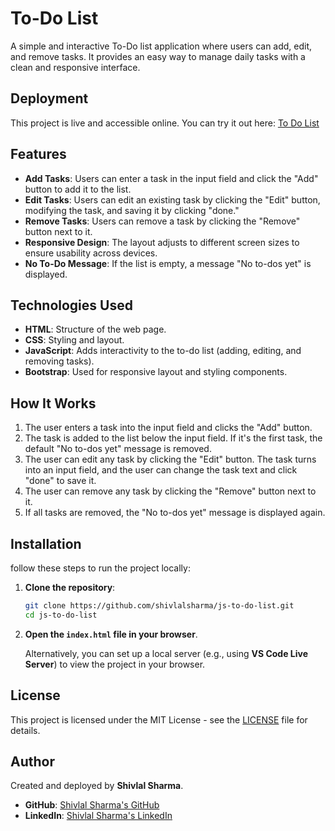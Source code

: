 # To-Do List

A simple and interactive To-Do list application where users can add, edit, and remove tasks. It provides an easy way to manage daily tasks with a clean and responsive interface.

## Deployment

This project is live and accessible online. You can try it out here: [To Do List](https://to-do-list30.netlify.app/)

## Features

- **Add Tasks**: Users can enter a task in the input field and click the "Add" button to add it to the list.
- **Edit Tasks**: Users can edit an existing task by clicking the "Edit" button, modifying the task, and saving it by clicking "done."
- **Remove Tasks**: Users can remove a task by clicking the "Remove" button next to it.
- **Responsive Design**: The layout adjusts to different screen sizes to ensure usability across devices.
- **No To-Do Message**: If the list is empty, a message "No to-dos yet" is displayed.

## Technologies Used

- **HTML**: Structure of the web page.
- **CSS**: Styling and layout.
- **JavaScript**: Adds interactivity to the to-do list (adding, editing, and removing tasks).
- **Bootstrap**: Used for responsive layout and styling components.

## How It Works

1. The user enters a task into the input field and clicks the "Add" button.
2. The task is added to the list below the input field. If it's the first task, the default "No to-dos yet" message is removed.
3. The user can edit any task by clicking the "Edit" button. The task turns into an input field, and the user can change the task text and click "done" to save it.
4. The user can remove any task by clicking the "Remove" button next to it.
5. If all tasks are removed, the "No to-dos yet" message is displayed again.

## Installation

follow these steps to run the project locally:

1. **Clone the repository**:
    ```bash
    git clone https://github.com/shivlalsharma/js-to-do-list.git
    cd js-to-do-list
    ```

2. **Open the `index.html` file in your browser**.

   Alternatively, you can set up a local server (e.g., using **VS Code Live Server**) to view the project in your browser.

## License

This project is licensed under the MIT License - see the [LICENSE](LICENSE) file for details.

## Author

Created and deployed by **Shivlal Sharma**.  
- **GitHub**: [Shivlal Sharma's GitHub](https://github.com/shivlalsharma)
- **LinkedIn**: [Shivlal Sharma's LinkedIn](https://www.linkedin.com/in/shivlal-sharma-56ba5a284/)